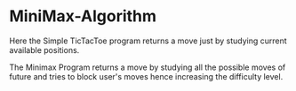 # MiniMax-Algorithm

Here the Simple TicTacToe program returns a move just by studying current available positions. 

The Minimax Program returns a move by studying all the possible moves of future and tries to block user's moves hence increasing the difficulty level. 
